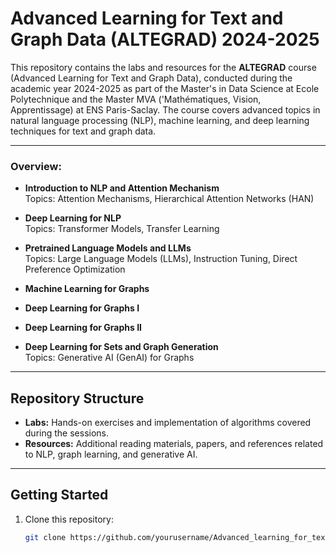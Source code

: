 # Advanced Learning for Text and Graph Data (ALTEGRAD) 2024-2025

This repository contains the labs and resources for the **ALTEGRAD** course (Advanced Learning for Text and Graph Data), conducted during the academic year 2024-2025 as part of the Master's in Data Science at Ecole Polytechnique and the Master MVA ('Mathématiques, Vision, Apprentissage) at ENS Paris-Saclay. The course covers advanced topics in natural language processing (NLP), machine learning, and deep learning techniques for text and graph data.

---

### Overview:
- **Introduction to NLP and Attention Mechanism**  
  Topics: Attention Mechanisms, Hierarchical Attention Networks (HAN)  

- **Deep Learning for NLP**  
  Topics: Transformer Models, Transfer Learning  

- **Pretrained Language Models and LLMs**  
  Topics: Large Language Models (LLMs), Instruction Tuning, Direct Preference Optimization 

- **Machine Learning for Graphs**  

- **Deep Learning for Graphs I**  

- **Deep Learning for Graphs II**  

- **Deep Learning for Sets and Graph Generation**  
  Topics: Generative AI (GenAI) for Graphs  

---

## Repository Structure

- **Labs:** Hands-on exercises and implementation of algorithms covered during the sessions.  
- **Resources:** Additional reading materials, papers, and references related to NLP, graph learning, and generative AI.  

---

## Getting Started

1. Clone this repository:
   ```bash
   git clone https://github.com/yourusername/Advanced_learning_for_text_and_graph_data_ALTEGRAD.git
